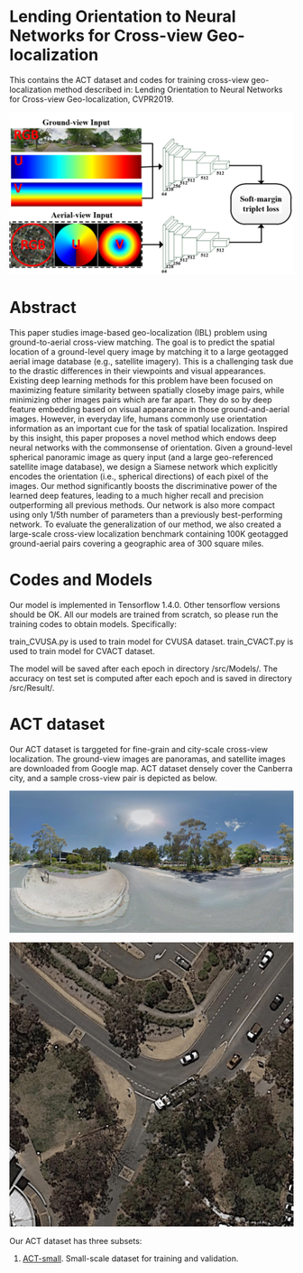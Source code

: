 # Lending Orientation to Neural Networks for Cross-view Geo-localization

This contains the ACT dataset and codes for training cross-view geo-localization method described in: Lending Orientation to Neural Networks for Cross-view Geo-localization, CVPR2019. 

![alt text](./ourCNN_twoStream.PNG)

# Abstract
This paper studies image-based geo-localization (IBL) problem using ground-to-aerial cross-view matching. The goal is to predict the spatial location of a ground-level query image by matching it to a large geotagged aerial image database (e.g., satellite imagery). This is a challenging task due to the drastic differences in their viewpoints and visual appearances. Existing deep learning methods for this problem have been focused on maximizing feature similarity between spatially closeby image pairs, while minimizing other images pairs which are far apart. They do so by deep feature embedding based on visual appearance in those ground-and-aerial images. However, in everyday life, humans commonly use orientation information as an important cue for the task of spatial localization. Inspired by this insight, this paper proposes a novel method which endows deep neural networks with the commonsense of orientation. Given a ground-level spherical panoramic image as query input (and a large geo-referenced satellite image database), we design a Siamese network which explicitly encodes the orientation (i.e., spherical directions) of each pixel of the images. Our method significantly boosts the discriminative power of the learned deep features, leading to a much higher recall and precision outperforming all previous methods. Our network is also more compact using only 1/5th number of parameters than a previously best-performing network. To evaluate the generalization of our method, we also created a large-scale cross-view localization benchmark containing 100K geotagged ground-aerial pairs covering a geographic area of 300 square miles.

# Codes and Models
Our model is implemented in Tensorflow 1.4.0. Other tensorflow versions should be OK.
All our models are trained from scratch, so please run the training codes to obtain models. Specifically:

train_CVUSA.py is used to train model for CVUSA dataset.
train_CVACT.py is used to train model for CVACT dataset.

The model will be saved after each epoch in directory /src/Models/. The accuracy on test set is computed after each epoch and is saved in directory /src/Result/.

# ACT dataset
Our ACT dataset is targgeted for fine-grain and city-scale cross-view localization. The ground-view images are panoramas, and satellite images are downloaded from Google map. 
ACT dataset densely cover the Canberra city, and a sample cross-view pair is depicted as below.

![alt text](./pano_img.png)

![alt text](./sat_img.png)

Our ACT dataset has three subsets:

1. [ACT-small](https://pages.github.com/). Small-scale dataset for training and validation.



